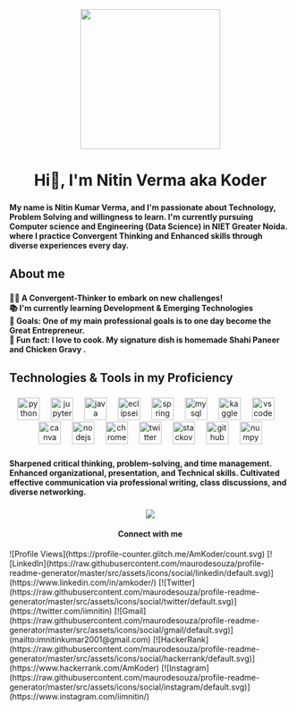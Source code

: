 <div align="center">
  <img height="250" src="https://github.com/AmKoder/AmKoder/assets/138553333/26bba17d-cc5e-49df-985c-603667008a78"  />
</div>

###

<h1 align="center">Hi👋, I'm Nitin Verma aka Koder</h1>

###

<h4 align="left">My name is Nitin Kumar Verma, and I'm passionate about Technology, Problem Solving and willingness to learn. I'm currently pursuing Computer science and Engineering (Data Science) in NIET Greater Noida. where I practice Convergent Thinking and Enhanced skills through diverse experiences every day.</h4>

###

<h2 align="left">About me</h2>

###

<h4 align="left">🤹🏻 A Convergent-Thinker to embark on new challenges!<br>📚 I'm currently learning Development & Emerging Technologies<br>🎯 Goals: One of my main professional goals is to one day become the Great Entrepreneur.<br>🎲 Fun fact: I love to cook. My signature dish is homemade Shahi Paneer and Chicken Gravy .</h4>

###

<h2 align="left">Technologies & Tools in my Proficiency</h2>

###

<div align="center">
  <img src="https://cdn.jsdelivr.net/gh/devicons/devicon/icons/python/python-original.svg" height="40" alt="python logo"  />
  <img width="12" />
  <img src="https://cdn.jsdelivr.net/gh/devicons/devicon/icons/jupyter/jupyter-original.svg" height="40" alt="jupyter logo"  />
  <img width="12" />
  <img src="https://cdn.jsdelivr.net/gh/devicons/devicon/icons/java/java-original.svg" height="40" alt="java logo"  />
  <img width="12" />
  <img src="https://skillicons.dev/icons?i=eclipse" height="40" alt="eclipseide logo"  />
  <img width="12" />
  <img src="https://cdn.jsdelivr.net/gh/devicons/devicon/icons/spring/spring-original.svg" height="40" alt="spring logo"  />
  <img width="12" />
  <img src="https://cdn.jsdelivr.net/gh/devicons/devicon/icons/mysql/mysql-original.svg" height="40" alt="mysql logo"  />
  <img width="12" />
  <img src="https://cdn.jsdelivr.net/gh/devicons/devicon/icons/kaggle/kaggle-original.svg" height="40" alt="kaggle logo"  />
  <img width="12" />
  <img src="https://cdn.jsdelivr.net/gh/devicons/devicon/icons/vscode/vscode-original.svg" height="40" alt="vscode logo"  />
  <img width="12" />
  <img src="https://cdn.jsdelivr.net/gh/devicons/devicon/icons/canva/canva-original.svg" height="40" alt="canva logo"  />
  <img width="12" />
  <img src="https://cdn.jsdelivr.net/gh/devicons/devicon/icons/nodejs/nodejs-original.svg" height="40" alt="nodejs logo"  />
  <img width="12" />
  <img src="https://cdn.jsdelivr.net/gh/devicons/devicon/icons/chrome/chrome-original.svg" height="40" alt="chrome logo"  />
  <img width="12" />
  <img src="https://skillicons.dev/icons?i=twitter" height="40" alt="twitter logo"  />
  <img width="12" />
  <img src="https://cdn.simpleicons.org/stackoverflow/F58025" height="40" alt="stackoverflow logo"  />
  <img width="12" />
  <img src="https://img.shields.io/badge/GitHub-181717?logo=github&logoColor=white&style=for-the-badge" height="40" alt="github logo"  />
  <img width="12" />
  <img src="https://img.shields.io/badge/NumPy-013243?logo=numpy&logoColor=white&style=for-the-badge" height="40" alt="numpy logo"  />
</div>

###

<h4 align="left">Sharpened critical thinking, problem-solving, and time management. Enhanced organizational, presentation, and Technical skills. Cultivated effective communication via professional writing, class discussions, and diverse networking.</h4>

###

<div align="center">
  <img src="https://profile-counter.glitch.me/AmKoder/count.svg?"  />
</div>
<h4 align="center">Connect with me</h1>
![Profile Views](https://profile-counter.glitch.me/AmKoder/count.svg)
[![LinkedIn](https://raw.githubusercontent.com/maurodesouza/profile-readme-generator/master/src/assets/icons/social/linkedin/default.svg)](https://www.linkedin.com/in/amkoder/)
[![Twitter](https://raw.githubusercontent.com/maurodesouza/profile-readme-generator/master/src/assets/icons/social/twitter/default.svg)](https://twitter.com/iimnitin)
[![Gmail](https://raw.githubusercontent.com/maurodesouza/profile-readme-generator/master/src/assets/icons/social/gmail/default.svg)](mailto:imnitinkumar2001@gmail.com)
[![HackerRank](https://raw.githubusercontent.com/maurodesouza/profile-readme-generator/master/src/assets/icons/social/hackerrank/default.svg)](https://www.hackerrank.com/AmKoder)
[![Instagram](https://raw.githubusercontent.com/maurodesouza/profile-readme-generator/master/src/assets/icons/social/instagram/default.svg)](https://www.instagram.com/iimnitin/)



